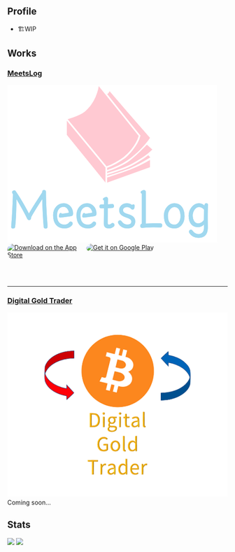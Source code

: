 ## Profile
- 🏗WIP

## Works
### [MeetsLog](https://www.meetslog.net/)
[![MeetsLog](./assets/logoLargeClear.png)](https://www.meetslog.net/)  
<a href="https://apps.apple.com/us/app/meetslog/id1621981192?itsct=apps_box_badge&amp;itscg=30200" style="display: inline-block; overflow: hidden; border-radius: 13px; width: 180px; height: 80px;"><img src="https://tools.applemediaservices.com/api/badges/download-on-the-app-store/black/en-us?size=250x83&amp;releaseDate=1651536000&h=673ea0a6fd24405ea930ee4dbe346572" alt="Download on the App Store" style="border-radius: 13px; width: 180px; height: 80px;"></a><a href='https://play.google.com/store/apps/details?id=net.meetslog.meetslog&pcampaignid=pcampaignidMKT-Other-global-all-co-prtnr-py-PartBadge-Mar2515-1' style="display: inline-block; overflow: hidden; border-radius: 13px; width: 180px; height: 80px;"><img alt='Get it on Google Play' style="border-radius: 13px; width: 180px; height: 80px;" src='https://play.google.com/intl/en_us/badges/static/images/badges/en_badge_web_generic.png'/></a>


---
### [Digital Gold Trader](https://github.com/mone9610/digital-gold-trader)
[![digital-gold-trader](./assets/digital-gold-trader.png)](https://github.com/mone9610/digital-gold-trader)  
Coming soon...　　

## Stats
![](https://github-readme-stats.vercel.app/api?username=mone9610)
![](https://github-readme-stats.vercel.app/api/top-langs/?username=mone9610&layout=compact)